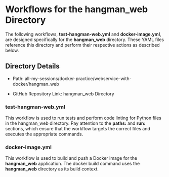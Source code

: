 # Workflows for the hangman_web Directory

The following workflows, **test-hangman-web.yml** and **docker-image.yml**, are designed specifically for the **hangman_web** directory. These YAML files reference this directory and perform their respective actions as described below.

## Directory Details

- Path: all-my-sessions/docker-practice/webservice-with-docker/hangman_web

- GitHub Repository Link: hangman_web Directory

### test-hangman-web.yml

This workflow is used to run tests and perform code linting for Python files in the hangman_web directory. Pay attention to the **paths:** and **run:** sections, which ensure that the workflow targets the correct files and executes the appropriate commands.

### docker-image.yml

This workflow is used to build and push a Docker image for the **hangman_web** application. The docker build command uses the **hangman_web** directory as its build context.
